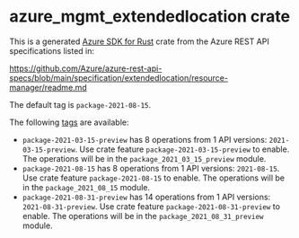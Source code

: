 # azure_mgmt_extendedlocation crate

This is a generated [Azure SDK for Rust](https://github.com/Azure/azure-sdk-for-rust) crate from the Azure REST API specifications listed in:

https://github.com/Azure/azure-rest-api-specs/blob/main/specification/extendedlocation/resource-manager/readme.md

The default tag is `package-2021-08-15`.

The following [tags](https://github.com/Azure/azure-sdk-for-rust/blob/main/services/tags.md) are available:

- `package-2021-03-15-preview` has 8 operations from 1 API versions: `2021-03-15-preview`. Use crate feature `package-2021-03-15-preview` to enable. The operations will be in the `package_2021_03_15_preview` module.
- `package-2021-08-15` has 8 operations from 1 API versions: `2021-08-15`. Use crate feature `package-2021-08-15` to enable. The operations will be in the `package_2021_08_15` module.
- `package-2021-08-31-preview` has 14 operations from 1 API versions: `2021-08-31-preview`. Use crate feature `package-2021-08-31-preview` to enable. The operations will be in the `package_2021_08_31_preview` module.